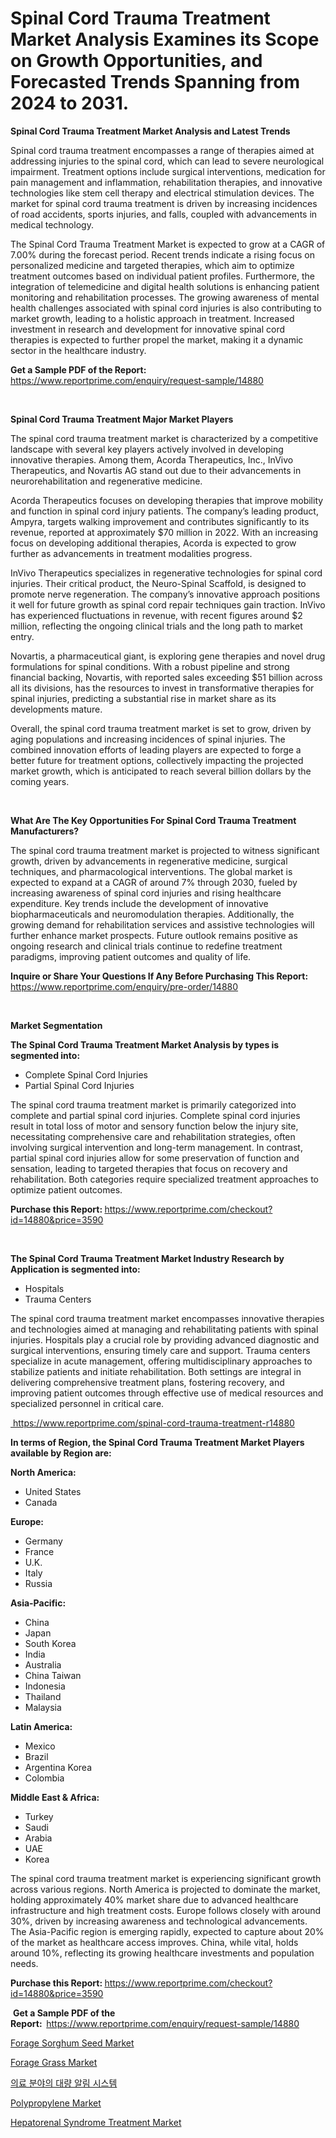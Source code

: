 <p><h1>Spinal Cord Trauma Treatment Market Analysis Examines its Scope on Growth Opportunities, and Forecasted Trends Spanning from 2024 to 2031.</h1></p><p><strong>Spinal Cord Trauma Treatment Market Analysis and Latest Trends</strong></p>
<p><p>Spinal cord trauma treatment encompasses a range of therapies aimed at addressing injuries to the spinal cord, which can lead to severe neurological impairment. Treatment options include surgical interventions, medication for pain management and inflammation, rehabilitation therapies, and innovative technologies like stem cell therapy and electrical stimulation devices. The market for spinal cord trauma treatment is driven by increasing incidences of road accidents, sports injuries, and falls, coupled with advancements in medical technology.</p><p>The Spinal Cord Trauma Treatment Market is expected to grow at a CAGR of 7.00% during the forecast period. Recent trends indicate a rising focus on personalized medicine and targeted therapies, which aim to optimize treatment outcomes based on individual patient profiles. Furthermore, the integration of telemedicine and digital health solutions is enhancing patient monitoring and rehabilitation processes. The growing awareness of mental health challenges associated with spinal cord injuries is also contributing to market growth, leading to a holistic approach in treatment. Increased investment in research and development for innovative spinal cord therapies is expected to further propel the market, making it a dynamic sector in the healthcare industry.</p></p>
<p><strong>Get a Sample PDF of the Report:&nbsp;</strong> <a href="https://www.reportprime.com/enquiry/request-sample/14880">https://www.reportprime.com/enquiry/request-sample/14880</a></p>
<p>&nbsp;</p>
<p><strong>Spinal Cord Trauma Treatment Major Market Players</strong></p>
<p><p>The spinal cord trauma treatment market is characterized by a competitive landscape with several key players actively involved in developing innovative therapies. Among them, Acorda Therapeutics, Inc., InVivo Therapeutics, and Novartis AG stand out due to their advancements in neurorehabilitation and regenerative medicine.</p><p>Acorda Therapeutics focuses on developing therapies that improve mobility and function in spinal cord injury patients. The company’s leading product, Ampyra, targets walking improvement and contributes significantly to its revenue, reported at approximately $70 million in 2022. With an increasing focus on developing additional therapies, Acorda is expected to grow further as advancements in treatment modalities progress.</p><p>InVivo Therapeutics specializes in regenerative technologies for spinal cord injuries. Their critical product, the Neuro-Spinal Scaffold, is designed to promote nerve regeneration. The company’s innovative approach positions it well for future growth as spinal cord repair techniques gain traction. InVivo has experienced fluctuations in revenue, with recent figures around $2 million, reflecting the ongoing clinical trials and the long path to market entry.</p><p>Novartis, a pharmaceutical giant, is exploring gene therapies and novel drug formulations for spinal conditions. With a robust pipeline and strong financial backing, Novartis, with reported sales exceeding $51 billion across all its divisions, has the resources to invest in transformative therapies for spinal injuries, predicting a substantial rise in market share as its developments mature.</p><p>Overall, the spinal cord trauma treatment market is set to grow, driven by aging populations and increasing incidences of spinal injuries. The combined innovation efforts of leading players are expected to forge a better future for treatment options, collectively impacting the projected market growth, which is anticipated to reach several billion dollars by the coming years.</p></p>
<p>&nbsp;</p>
<p><strong>What Are The Key Opportunities For Spinal Cord Trauma Treatment Manufacturers?</strong></p>
<p><p>The spinal cord trauma treatment market is projected to witness significant growth, driven by advancements in regenerative medicine, surgical techniques, and pharmacological interventions. The global market is expected to expand at a CAGR of around 7% through 2030, fueled by increasing awareness of spinal cord injuries and rising healthcare expenditure. Key trends include the development of innovative biopharmaceuticals and neuromodulation therapies. Additionally, the growing demand for rehabilitation services and assistive technologies will further enhance market prospects. Future outlook remains positive as ongoing research and clinical trials continue to redefine treatment paradigms, improving patient outcomes and quality of life.</p></p>
<p><strong>Inquire or Share Your Questions If Any Before Purchasing This Report:</strong> <a href="https://www.reportprime.com/enquiry/pre-order/14880">https://www.reportprime.com/enquiry/pre-order/14880</a></p>
<p>&nbsp;</p>
<p><strong>Market Segmentation</strong></p>
<p><strong>The Spinal Cord Trauma Treatment Market Analysis by types is segmented into:</strong></p>
<p><ul><li>Complete Spinal Cord Injuries</li><li>Partial Spinal Cord Injuries</li></ul></p>
<p><p>The spinal cord trauma treatment market is primarily categorized into complete and partial spinal cord injuries. Complete spinal cord injuries result in total loss of motor and sensory function below the injury site, necessitating comprehensive care and rehabilitation strategies, often involving surgical intervention and long-term management. In contrast, partial spinal cord injuries allow for some preservation of function and sensation, leading to targeted therapies that focus on recovery and rehabilitation. Both categories require specialized treatment approaches to optimize patient outcomes.</p></p>
<p><strong>Purchase this Report:&nbsp;</strong><a href="https://www.reportprime.com/checkout?id=14880&price=3590">https://www.reportprime.com/checkout?id=14880&price=3590</a></p>
<p>&nbsp;</p>
<p><strong>The Spinal Cord Trauma Treatment Market Industry Research by Application is segmented into:</strong></p>
<p><ul><li>Hospitals</li><li>Trauma Centers</li></ul></p>
<p><p>The spinal cord trauma treatment market encompasses innovative therapies and technologies aimed at managing and rehabilitating patients with spinal injuries. Hospitals play a crucial role by providing advanced diagnostic and surgical interventions, ensuring timely care and support. Trauma centers specialize in acute management, offering multidisciplinary approaches to stabilize patients and initiate rehabilitation. Both settings are integral in delivering comprehensive treatment plans, fostering recovery, and improving patient outcomes through effective use of medical resources and specialized personnel in critical care.</p></p>
<p><a href="https://www.reportprime.com/spinal-cord-trauma-treatment-r14880">&nbsp;https://www.reportprime.com/spinal-cord-trauma-treatment-r14880</a></p>
<p><strong>In terms of Region, the Spinal Cord Trauma Treatment Market Players available by Region are:</strong></p>
<p>
    <p> <strong> North America: </strong>
        <ul>
            <li>United States</li>
            <li>Canada</li>
        </ul>
        </p> 
    <p> <strong> Europe: </strong>
        <ul>
            <li>Germany</li>
            <li>France</li>
            <li>U.K.</li>
            <li>Italy</li>
            <li>Russia</li>
        </ul>
        </p> 
    <p> <strong> Asia-Pacific: </strong>
        <ul>
            <li>China</li>
            <li>Japan</li>
            <li>South Korea</li>
            <li>India</li>
            <li>Australia</li>
            <li>China Taiwan</li>
            <li>Indonesia</li>
            <li>Thailand</li>
            <li>Malaysia</li>
        </ul>
        </p> 
    <p> <strong> Latin America: </strong>
        <ul>
            <li>Mexico</li>
            <li>Brazil</li>
            <li>Argentina Korea</li>
            <li>Colombia</li>
        </ul>
        </p> 
    <p> <strong> Middle East & Africa: </strong>
        <ul>
            <li>Turkey</li>
            <li>Saudi</li>
            <li>Arabia</li>
            <li>UAE</li>
            <li>Korea</li>
        </ul>
    </p>
    </p>
<p><p>The spinal cord trauma treatment market is experiencing significant growth across various regions. North America is projected to dominate the market, holding approximately 40% market share due to advanced healthcare infrastructure and high treatment costs. Europe follows closely with around 30%, driven by increasing awareness and technological advancements. The Asia-Pacific region is emerging rapidly, expected to capture about 20% of the market as healthcare access improves. China, while vital, holds around 10%, reflecting its growing healthcare investments and population needs.</p></p>
<p><strong>Purchase this Report: </strong><a href="https://www.reportprime.com/checkout?id=14880&price=3590">https://www.reportprime.com/checkout?id=14880&price=3590</a></p>
<p>&nbsp;<strong>Get a Sample PDF of the Report:&nbsp;&nbsp;</strong><a href="https://www.reportprime.com/enquiry/request-sample/14880">https://www.reportprime.com/enquiry/request-sample/14880</a></p>
<p><strong></strong></p>
<p><p><a href="https://issuu.com/reportprime-2/docs/forage-sorghum-seed-market-size-203_a08d8ebf1ecf59">Forage Sorghum Seed Market</a></p><p><a href="https://issuu.com/reportprime-2/docs/forage-grass-market-size-2030.pptx_ede97b3d64c6d5">Forage Grass Market</a></p><p><a href="https://medium.com/@reyeshowell_6566/mass-notification-systems-in-healthcare-market-%EC%9D%98-%EA%B8%80%EB%A1%9C%EB%B2%8C-%EC%8B%9C%EC%9E%A5-%EA%B0%9C%EC%9A%94%EB%8A%94-%EC%A0%84-%EC%84%B8%EA%B3%84-%EB%B0%8F-%EC%A3%BC%EC%9A%94-%EC%8B%9C%EC%9E%A5%EC%9D%98-%EC%82%B0%EC%97%85%EC%97%90-%EC%98%81%ED%96%A5%EC%9D%84-%EB%AF%B8%EC%B9%98%EB%8A%94-%EC%A3%BC%EC%9A%94-%ED%8A%B8%EB%A0%8C%EB%93%9C%EC%97%90-%EB%8C%80%ED%95%9C-42f1009496cc?postPublishedType=initial">의료 분야의 대량 알림 시스템</a></p><p><a href="https://medium.com/@mayak140345644/in-the-polypropylene-market-the-main-focus-is-on-keeping-costs-low-and-getting-the-most-out-of-bcd4a766dc00">Polypropylene Market</a></p><p><a href="https://www.linkedin.com/pulse/hepatorenal-syndrome-treatment-industry-analysis-report-lpbgc?trackingId=xrqLBQ7aTUWVKaf1pqUXUQ%3D%3D">Hepatorenal Syndrome Treatment Market</a></p></p>